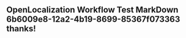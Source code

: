 <properties
ms.topic="hero-topic"
ms.test1="hero-topic"
ms.test2="test"/>

## OpenLocalization Workflow Test MarkDown 6b6009e8-12a2-4b19-8699-85367f073363 thanks!
